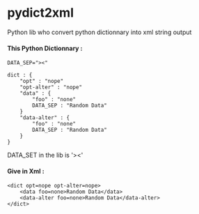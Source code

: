 # pydict2xml
Python lib who convert python dictionnary into xml string output

#### This Python Dictionnary :

```
DATA_SEP="><"

dict : {
    "opt" : "nope"
    "opt-alter" : "nope"
    "data" : {
        "foo" : "none"
        DATA_SEP : "Random Data"
    }
    "data-alter" : {
        "foo" : "none"
        DATA_SEP : "Random Data"
    }
}
```
DATA_SET in the lib is '><'

#### Give in Xml :

```
<dict opt=nope opt-alter=nope>
    <data foo=none>Random Data</data>
    <data-alter foo=none>Random Data</data-alter>
</dict>
```
